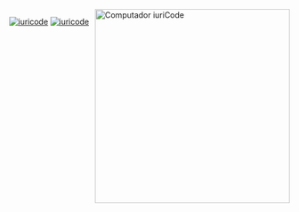 <img src="https://raw.githubusercontent.com/MicaelliMedeiros/micaellimedeiros/master/image/computer-illustration.png" min-width="400px" max-width="400px" width="350px" align="right" alt="Computador iuriCode">

[![iuricode](https://github-readme-stats.vercel.app/api/top-langs/?username=Patrick448&hide=html&layout=compact&theme=dracula)](https://github.com/Patrick448/)
[![iuricode](https://github-readme-stats.vercel.app/api?username=wellingtonengps&theme=dracula)](https://github.com/Patrick448/) 
